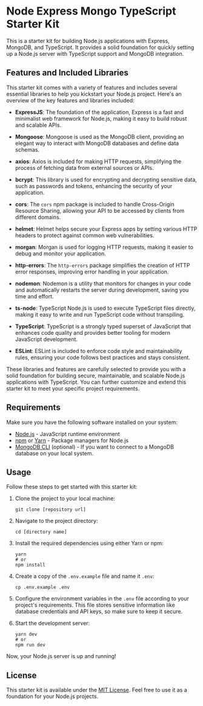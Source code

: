 # Node Express Mongo TypeScript Starter Kit

This is a starter kit for building Node.js applications with Express, MongoDB, and TypeScript. It provides a solid foundation for quickly setting up a Node.js server with TypeScript support and MongoDB integration.

## Features and Included Libraries

This starter kit comes with a variety of features and includes several essential libraries to help you kickstart your Node.js project. Here's an overview of the key features and libraries included:

- **ExpressJS**: The foundation of the application, Express is a fast and minimalist web framework for Node.js, making it easy to build robust and scalable APIs.

- **Mongoose**: Mongoose is used as the MongoDB client, providing an elegant way to interact with MongoDB databases and define data schemas.

- **axios**: Axios is included for making HTTP requests, simplifying the process of fetching data from external sources or APIs.

- **bcrypt**: This library is used for encrypting and decrypting sensitive data, such as passwords and tokens, enhancing the security of your application.

- **cors**: The `cors` npm package is included to handle Cross-Origin Resource Sharing, allowing your API to be accessed by clients from different domains.

- **helmet**: Helmet helps secure your Express apps by setting various HTTP headers to protect against common web vulnerabilities.

- **morgan**: Morgan is used for logging HTTP requests, making it easier to debug and monitor your application.

- **http-errors**: The `http-errors` package simplifies the creation of HTTP error responses, improving error handling in your application.

- **nodemon**: Nodemon is a utility that monitors for changes in your code and automatically restarts the server during development, saving you time and effort.

- **ts-node**: TypeScript Node.js is used to execute TypeScript files directly, making it easy to write and run TypeScript code without transpiling.

- **TypeScript**: TypeScript is a strongly typed superset of JavaScript that enhances code quality and provides better tooling for modern JavaScript development.

- **ESLint**: ESLint is included to enforce code style and maintainability rules, ensuring your code follows best practices and stays consistent.

These libraries and features are carefully selected to provide you with a solid foundation for building secure, maintainable, and scalable Node.js applications with TypeScript. You can further customize and extend this starter kit to meet your specific project requirements.

## Requirements

Make sure you have the following software installed on your system:

- [Node.js](https://nodejs.org/) - JavaScript runtime environment
- [npm](https://www.npmjs.com/) or [Yarn](https://yarnpkg.com/) - Package managers for Node.js
- [MongoDB CLI](https://docs.mongodb.com/manual/installation/) (optional) - If you want to connect to a MongoDB database on your local system.

## Usage

Follow these steps to get started with this starter kit:

1. Clone the project to your local machine:

   ```shell
   git clone [repository url]
   ```

2. Navigate to the project directory:

   ```shell
   cd [directory name]
   ```

3. Install the required dependencies using either Yarn or npm:

   ```shell
   yarn
   # or
   npm install
   ```

4. Create a copy of the `.env.example` file and name it `.env`:

   ```shell
   cp .env.example .env
   ```

5. Configure the environment variables in the `.env` file according to your project's requirements. This file stores sensitive information like database credentials and API keys, so make sure to keep it secure.

6. Start the development server:

   ```shell
   yarn dev
   # or
   npm run dev
   ```

Now, your Node.js server is up and running!

## License

This starter kit is available under the [MIT License](LICENSE). Feel free to use it as a foundation for your Node.js projects.